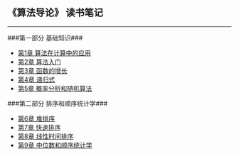 ## 《算法导论》 读书笔记 ##

-----
###第一部分 基础知识###
* [第1章 算法在计算中的应用](1.md)
* [第2章 算法入门](2.md)
* [第3章 函数的增长](3.md)
* [第4章 递归式](4.md)
* [第5章 概率分析和随机算法](5.md)

###第二部分 排序和顺序统计学###
* [第6章 堆排序](6.md)
* [第7章 快速排序](7.md)
* [第8章 线性时间排序](8.md)
* [第9章 中位数和顺序统计学](9.md)
